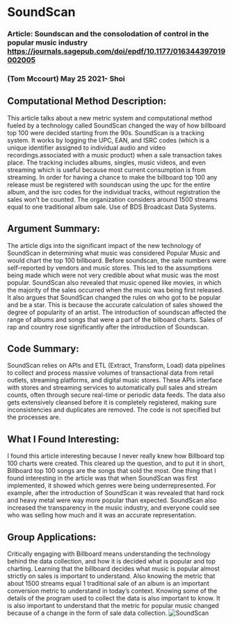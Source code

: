 # SoundScan 

### Article: Soundscan and the consolodation of control in the popular music industry https://journals.sagepub.com/doi/epdf/10.1177/016344397019002005
### (Tom Mccourt) May 25 2021- Shoi
## Computational Method Description: 
This article talks about a new metric system and computational method fueled by a technology called SoundScan changed the way of how billboard top 100 were decided starting from the 90s. SoundScan is a tracking system. It works by logging the UPC, EAN, and ISRC codes (which is a unique identifier assigned to individual audio and video recordings.associated with a music product) when a sale transaction takes place. The tracking includes albums, singles, music videos, and even streaming which is useful because most current consumption is from streaming. In order for having a chance to make the billboard top 100 any release must be registered with soundscan using the upc for the entire album, and the isrc codes for the individual tracks, without registration the sales won’t be counted. The organization considers around 1500 streams equal to one traditional album sale. Use of BDS Broadcast Data Systems. 
## Argument Summary:
The article digs into the significant impact of the new technology of SoundScan in determining what music was considered Popular Music and would chart the top 100 billboard. Before soundscan, the sale numbers were self-reported by vendors and music stores. This led to the assumptions being made which were not very credible about what music was the most popular. SoundScan also revealed that music opened like movies, in which the majority of the sales occurred when the music was being first released. It also argues that SoundScan changed the rules on who got to be popular and be a star. This is because the accurate calculation of sales showed the degree of popularity of an artist. The introduction of soundscan affected the range of albums and songs that were a part of the bilboard charts. Sales of rap and country rose significantly after the introduction of Soundscan. 
## Code Summary:
SoundScan relies on APIs and ETL (Extract, Transform, Load) data pipelines to collect and process massive volumes of transactional data from retail outlets, streaming platforms, and digital music stores. These APIs interface with stores and streaming services to automatically pull sales and stream counts, often through secure real-time or periodic data feeds. The data also gets extensively cleansed before it is completely registered, making sure inconsistencies and duplicates are removed. The code is not specified but the processes are. 
## What I Found Interesting:
I found this article interesting because I never really knew how Billboard top 100 charts were created. This cleared up the question, and to put it in short, Billboard top 100 songs are the songs that sold the most. One thing that I found interesting in the article was that when SoundScan was first implemented, it showed which genres were being underrepresented. For example, after the introduction of SoundScan it was revealed that hard rock and heavy metal were way more popular than expected. SoundScan also increased the transparency in the music industry, and everyone could see who was selling how much and it was an accurate representation. 
## Group Applications:
Critically engaging with Billboard means understanding the technology behind the data collection, and how it is decided what is popular and top charting. Learning that the billboard decides what music is popular almost strictly on sales is important to understand. Also knowing the metric that about 1500 streams equal 1 traditional sale of an album is an important conversion metric to understand in today’s context. Knowing some of the details of the program used to collect the data is also important to know. It is also important to understand that the metric for popular music changed because of a change in the form of sale data collection. 
![SoundScan](https://wethewest.com/wp-content/uploads/2013/02/SC13.jpg)